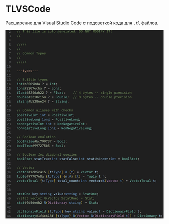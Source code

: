 # TLVSCode 

Расширение для Visual Studio Code с подсветкой кода для `.tl` файлов.

![example](assets/example.png)